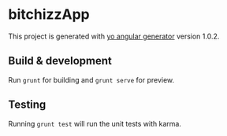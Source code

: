 # bitchizzApp

This project is generated with [yo angular generator](https://github.com/yeoman/generator-angular)
version 1.0.2.

## Build & development

Run `grunt` for building and `grunt serve` for preview.

## Testing

Running `grunt test` will run the unit tests with karma.

